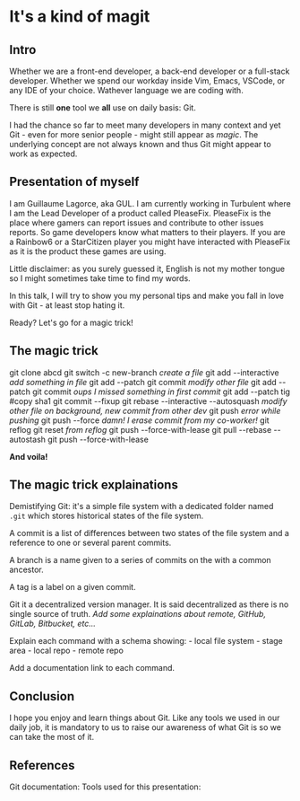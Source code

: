 # It's a kind of magit

## Intro

  Whether we are a front-end developer, a back-end developer or a full-stack developer.
  Whether we spend our workday inside Vim, Emacs, VSCode, or any IDE of your choice.
  Wathever language we are coding with.

  There is still **one** tool we **all** use on daily basis: Git.

  I had the chance so far to meet many developers in many context and yet Git - even for more senior people - might still appear as *magic*.
  The underlying concept are not always known and thus Git might appear to work as expected.


## Presentation of myself

  I am Guillaume Lagorce, aka GUL.
  I am currently working in Turbulent where I am the Lead Developer of a product called PleaseFix.
  PleaseFix is the place where gamers can report issues and contribute to other issues reports. So game developers know what matters to their players.
  If you are a Rainbow6 or a StarCitizen player you might have interacted with PleaseFix as it is the product these games are using.

  Little disclaimer: as you surely guessed it, English is not my mother tongue so I might sometimes take time to find my words.

  In this talk, I will try to show you my personal tips and make you fall in love with Git - at least stop hating it.

  Ready? Let's go for a magic trick!

## The magic trick

  git clone abcd
  git switch -c new-branch
  *create a file*
  git add --interactive
  *add something in file*
  git add --patch
  git commit
  *modify other file*
  git add --patch
  git commit
  *oups I missed something in first commit*
  git add --patch
  tig #copy sha1
  git commit --fixup
  git rebase --interactive --autosquash
  *modify other file*
  *on background, new commit from other dev*
  git push
  *error while pushing*
  git push --force
  *damn! I erase commit from my co-worker!*
  git reflog
  git reset *from reflog*
  git push --force-with-lease
  git pull --rebase --autostash
  git push --force-with-lease

  **And voila!**

## The magic trick explainations

  Demistifying Git: it's a simple file system with a dedicated folder named `.git` which stores historical states of the file system.

  A commit is a list of differences between two states of the file system and a reference to one or several parent commits.

  A branch is a name given to a series of commits on the with a common ancestor.

  A tag is a label on a given commit.

  Git it a decentralized version manager.
  It is said decentralized as there is no single source of truth.
  *Add some explainations about remote, GitHub, GitLab, Bitbucket, etc...*

  Explain each command with a schema showing:
    - local file system
    - stage area
    - local repo
    - remote repo

  Add a documentation link to each command.

## Conclusion

  I hope you enjoy and learn things about Git.
  Like any tools we used in our daily job, it is mandatory to us to raise our awareness of what Git is so we can take the most of it.

  

## References

Git documentation:
Tools used for this presentation:
